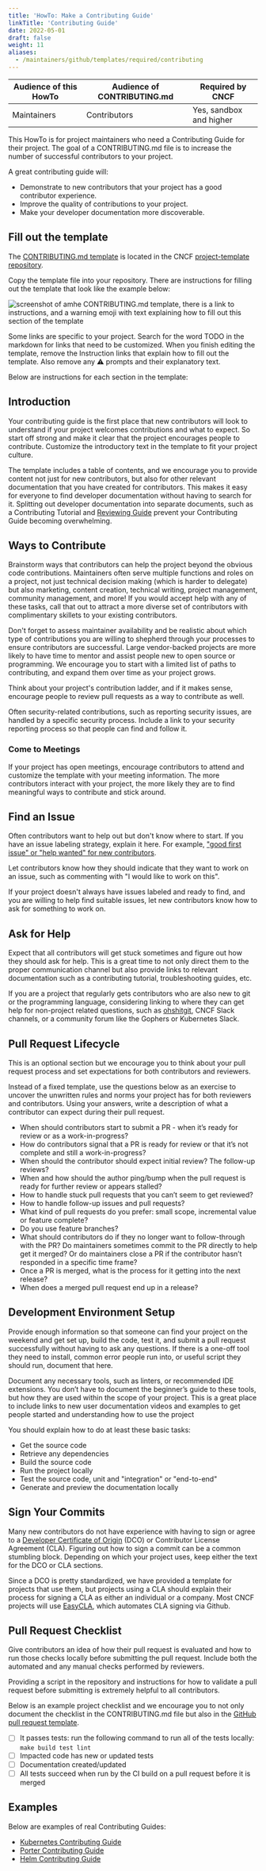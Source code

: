 ```yaml
---
title: 'HowTo: Make a Contributing Guide'
linkTitle: 'Contributing Guide'
date: 2022-05-01
draft: false
weight: 11
aliases:
  - /maintainers/github/templates/required/contributing
---
```


| Audience of this HowTo | Audience of CONTRIBUTING.md | Required by CNCF        |
| ---------------------- | --------------------------- | ----------------------- |
| Maintainers            | Contributors                | Yes, sandbox and higher |

This HowTo is for project maintainers who need a Contributing Guide for their
project. The goal of a CONTRIBUTING.md file is to increase the number of
successful contributors to your project.

A great contributing guide will:

- Demonstrate to new contributors that your project has a good contributor
  experience.
- Improve the quality of contributions to your project.
- Make your developer documentation more discoverable.

## Fill out the template

The
[CONTRIBUTING.md template](https://github.com/cncf/project-template/blob/main/CONTRIBUTING.md)
is located in the CNCF
[project-template repository](https://github.com/cncf/project-template).

Copy the template file into your repository. There are instructions for filling
out the template that look like the example below:

![screenshot of amhe CONTRIBUTING.md template, there is a link to instructions, and a warning emoji with text explaining how to fill out this section of the template](/img/maintainers/sample-instructions.png)

Some links are specific to your project. Search for the word TODO in the
markdown for links that need to be customized. When you finish editing the
template, remove the Instruction links that explain how to fill out the
template. Also remove any ⚠️ prompts and their explanatory text.

Below are instructions for each section in the template:

## Introduction

Your contributing guide is the first place that new contributors will look to
understand if your project welcomes contributions and what to expect. So start
off strong and make it clear that the project encourages people to contribute.
Customize the introductory text in the template to fit your project culture.

The template includes a table of contents, and we encourage you to provide
content not just for new contributors, but also for other relevant documentation
that you have created for contributors. This makes it easy for everyone to find
developer documentation without having to search for it. Splitting out developer
documentation into separate documents, such as a Contributing Tutorial and
[Reviewing Guide](https://contribute.cncf.io/maintainers/templates/reviewing/)
prevent your Contributing Guide becoming overwhelming.

## Ways to Contribute

Brainstorm ways that contributors can help the project beyond the obvious code
contributions. Maintainers often serve multiple functions and roles on a
project, not just technical decision making (which is harder to delegate) but
also marketing, content creation, technical writing, project management,
community management, and more! If you would accept help with any of these
tasks, call that out to attract a more diverse set of contributors with
complimentary skillets to your existing contributors.

Don't forget to assess maintainer availability and be realistic about which type
of contributions you are willing to shepherd through your processes to ensure
contributors are successful. Large vendor-backed projects are more likely to
have time to mentor and assist people new to open source or programming. We
encourage you to start with a limited list of paths to contributing, and expand
them over time as your project grows.

Think about your project's contribution ladder, and if it makes sense, encourage
people to review pull requests as a way to contribute as well.

Often security-related contributions, such as reporting security issues, are
handled by a specific security process. Include a link to your security
reporting process so that people can find and follow it.

### Come to Meetings

If your project has open meetings, encourage contributors to attend and
customize the template with your meeting information. The more contributors
interact with your project, the more likely they are to find meaningful ways to
contribute and stick around.

## Find an Issue

Often contributors want to help out but don't know where to start. If you have
an issue labeling strategy, explain it here. For example, ["good first issue" or
"help wanted" for new contributors][issue-labels].

Let contributors know how they should indicate that they want to work on an
issue, such as commenting with "I would like to work on this".

If your project doesn't always have issues labeled and ready to find, and you
are willing to help find suitable issues, let new contributors know how to ask
for something to work on.

[issue-labels]: /maintainers/github/issue-labels/

## Ask for Help

Expect that all contributors will get stuck sometimes and figure out how they
should ask for help. This is a great time to not only direct them to the proper
communication channel but also provide links to relevant documentation such as a
contributing tutorial, troubleshooting guides, etc.

If you are a project that regularly gets contributors who are also new to git or
the programming language, considering linking to where they can get help for
non-project related questions, such as [ohshitgit], CNCF Slack channels, or a
community forum like the Gophers or Kubernetes Slack.

[ohshitgit]: https://ohshitgit.com

## Pull Request Lifecycle

This is an optional section but we encourage you to think about your pull
request process and set expectations for both contributors and reviewers.

Instead of a fixed template, use the questions below as an exercise to uncover
the unwritten rules and norms your project has for both reviewers and
contributors. Using your answers, write a description of what a contributor can
expect during their pull request.

- When should contributors start to submit a PR - when it’s ready for review or
  as a work-in-progress?
- How do contributors signal that a PR is ready for review or that it’s not
  complete and still a work-in-progress?
- When should the contributor should expect initial review? The follow-up
  reviews?
- When and how should the author ping/bump when the pull request is ready for
  further review or appears stalled?
- How to handle stuck pull requests that you can’t seem to get reviewed?
- How to handle follow-up issues and pull requests?
- What kind of pull requests do you prefer: small scope, incremental value or
  feature complete?
- Do you use feature branches?
- What should contributors do if they no longer want to follow-through with the
  PR? Do maintainers sometimes commit to the PR directly to help get it merged?
  Or do maintainers close a PR if the contributor hasn’t responded in a specific
  time frame?
- Once a PR is merged, what is the process for it getting into the next release?
- When does a merged pull request end up in a release?

## Development Environment Setup

Provide enough information so that someone can find your project on the weekend
and get set up, build the code, test it, and submit a pull request successfully
without having to ask any questions. If there is a one-off tool they need to
install, common error people run into, or useful script they should run,
document that here.

Document any necessary tools, such as linters, or recommended IDE extensions.
You don’t have to document the beginner’s guide to these tools, but how they are
used within the scope of your project. This is a great place to include links to
new user documentation videos and examples to get people started and
understanding how to use the project

You should explain how to do at least these basic tasks:

- Get the source code
- Retrieve any dependencies
- Build the source code
- Run the project locally
- Test the source code, unit and "integration" or "end-to-end"
- Generate and preview the documentation locally

## Sign Your Commits

Many new contributors do not have experience with having to sign or agree to a
[Developer Certificate of Origin][DCO] (DCO) or Contributor License Agreement
(CLA). Figuring out how to sign a commit can be a common stumbling block.
Depending on which your project uses, keep either the text for the DCO or CLA
sections.

Since a DCO is pretty standardized, we have provided a template for projects
that use them, but projects using a CLA should explain their process for signing
a CLA as either an individual or a company. Most CNCF projects will use
[EasyCLA], which automates CLA signing via Github.

[DCO]: https://probot.github.io/apps/dco/
[EasyCLA]: https://github.com/communitybridge/easycla

## Pull Request Checklist

Give contributors an idea of how their pull request is evaluated and how to run
those checks locally before submitting the pull request. Include both the
automated and any manual checks performed by reviewers.

Providing a script in the repository and instructions for how to validate a pull
request before submitting is extremely helpful to all contributors.

Below is an example project checklist and we encourage you to not only document
the checklist in the CONTRIBUTING.md file but also in the [GitHub pull request
template][pr-template].

- [ ] It passes tests: run the following command to run all of the tests
      locally: `make build test lint`
- [ ] Impacted code has new or updated tests
- [ ] Documentation created/updated
- [ ] All tests succeed when run by the CI build on a pull request before it is
      merged

[pr-template]:
  https://docs.github.com/en/communities/using-templates-to-encourage-useful-issues-and-pull-requests/creating-a-pull-request-template-for-your-repository

## Examples

Below are examples of real Contributing Guides:

- [Kubernetes Contributing Guide](https://github.com/kubernetes/community/tree/master/contributors/guide)
- [Porter Contributing Guide](https://github.com/getporter/porter/blob/main/CONTRIBUTING.md)
- [Helm Contributing Guide](https://github.com/helm/helm/blob/main/CONTRIBUTING.md)
